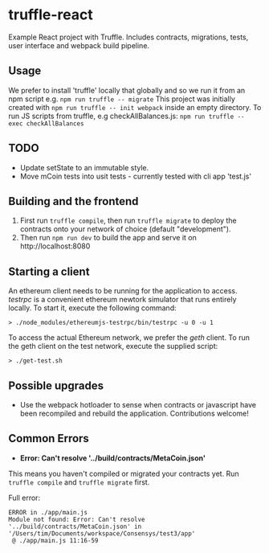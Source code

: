 # truffle-react
Example React project with Truffle. Includes contracts, migrations, tests, user interface and webpack build pipeline.

## Usage
We prefer to install 'truffle' locally that globally and so we run it from an npm script e.g. `npm run truffle -- migrate`
This project was initially created with `npm run truffle -- init webpack` inside an empty directory.
To run JS scripts from truffle, e.g checkAllBalances.js: `npm run truffle -- exec checkAllBalances`

## TODO

- Update setState to an immutable style.
- Move mCoin tests into usit tests - currently tested with cli app 'test.js'

## Building and the frontend

1. First run `truffle compile`, then run `truffle migrate` to deploy the contracts onto your network of choice (default "development").
1. Then run `npm run dev` to build the app and serve it on http://localhost:8080

## Starting a client
An ethereum client needs to be running for the application to access. <em>testrpc</em> is a convenient ethereum newtork simulator that runs entirely locally. To start it, execute the following command:
```
> ./node_modules/ethereumjs-testrpc/bin/testrpc -u 0 -u 1
```
To access the actual Ethereum network, we prefer the <em>geth</em> client. To run the geth client on the test network, execute the supplied script:
```
> ./get-test.sh
```

## Possible upgrades

* Use the webpack hotloader to sense when contracts or javascript have been recompiled and rebuild the application. Contributions welcome!

## Common Errors

* **Error: Can't resolve '../build/contracts/MetaCoin.json'**

This means you haven't compiled or migrated your contracts yet. Run `truffle compile` and `truffle migrate` first.

Full error:

```
ERROR in ./app/main.js
Module not found: Error: Can't resolve '../build/contracts/MetaCoin.json' in '/Users/tim/Documents/workspace/Consensys/test3/app'
 @ ./app/main.js 11:16-59
```
